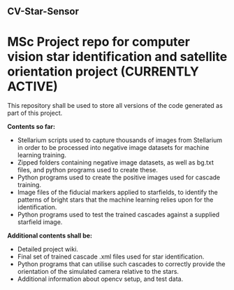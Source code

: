 ## CV-Star-Sensor

# MSc Project repo for computer vision star identification and satellite orientation project (CURRENTLY ACTIVE)

This repository shall be used to store all versions of the code generated as part of this project.

**Contents so far:**
- Stellarium scripts used to capture thousands of images from Stellarium in order to be processed into negative image datasets for machine learning training.
- Zipped folders containing negative image datasets, as well as bg.txt files, and python programs used to create these.
- Python programs used to create the positive images used for cascade training. 
- Image files of the fiducial markers applied to starfields, to identify the patterns of bright stars that the machine learning relies upon for the identification.
- Python programs used to test the trained cascades against a supplied starfield image.

**Additional contents shall be:**
- Detailed project wiki.
- Final set of trained cascade .xml files used for star identification.
- Python programs that can utilise such cascades to correctly provide the orientation of the simulated camera relative to the stars.
- Additional information about opencv setup, and test data.
